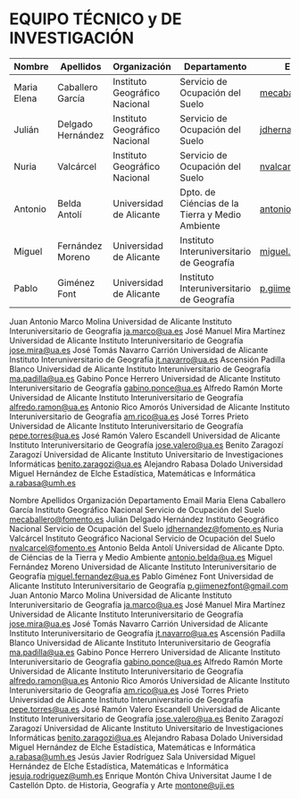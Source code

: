 # EQUIPO TÉCNICO y DE INVESTIGACIÓN

Nombre        | Apellidos             | Organización                            | Departamento                        | Email contacto  |
--------------|-----------------------|-----------------------------------------|-------------------------------------|-----------------|
Maria Elena   |Caballero García       | Instituto Geográfico Nacional| Servicio de Ocupación del Suelo| mecaballero@fomento.es
Julián| Delgado Hernández| Instituto Geográfico Nacional| Servicio de Ocupación del Suelo| jdhernandez@fomento.es
Nuria| Valcárcel| Instituto Geográfico Nacional| Servicio de Ocupación del Suelo| nvalcarcel@fomento.es
Antonio|Belda Antolí| Universidad de Alicante| Dpto. de Ciéncias de la Tierra y Medio Ambiente| antonio.belda@ua.es
Miguel|Fernández Moreno| Universidad de Alicante| Instituto Interuniversitario de Geografía| miguel.fernandez@ua.es
Pablo| Giménez Font| Universidad de Alicante| Instituto Interuniversitario de Geografía| p.giimenezfont@gmail.com

Juan Antonio
Marco Molina
Universidad de Alicante
Instituto Interuniversitario de Geografía
ja.marco@ua.es
José Manuel
Mira Martínez
Universidad de Alicante
Instituto Interuniversitario de Geografía
jose.mira@ua.es
José Tomás
Navarro Carrión
Universidad de Alicante
Instituto Interuniversitario de Geografía
jt.navarro@ua.es
Ascensión
Padilla Blanco
Universidad de Alicante
Instituto Interuniversitario de Geografía
ma.padilla@ua.es
Gabino
Ponce Herrero
Universidad de Alicante
Instituto Interuniversitario de Geografía
gabino.ponce@ua.es
Alfredo
Ramón Morte
Universidad de Alicante
Instituto Interuniversitario de Geografía
alfredo.ramon@ua.es
Antonio
Rico Amorós
Universidad de Alicante
Instituto Interuniversitario de Geografía
am.rico@ua.es
José
Torres Prieto
Universidad de Alicante
Instituto Interuniversitario de Geografía
pepe.torres@ua.es
José Ramón
Valero Escandell
Universidad de Alicante
Instituto Interuniversitario de Geografía
jose.valero@ua.es
Benito
Zaragozí Zaragozí
Universidad de Alicante
Instituto Universitario de Investigaciones Informáticas
benito.zaragozi@ua.es
Alejandro
Rabasa Dolado
Universidad Miguel Hernández de Elche
Estadística, Matemáticas e Informática
a.rabasa@umh.es

Nombre
Apellidos
Organización
Departamento
Email
Maria Elena
Caballero García
Instituto Geográfico Nacional
Servicio de Ocupación del Suelo
mecaballero@fomento.es
Julián
Delgado Hernández
Instituto Geográfico Nacional
Servicio de Ocupación del Suelo
jdhernandez@fomento.es
Nuria
Valcárcel
Instituto Geográfico Nacional
Servicio de Ocupación del Suelo
nvalcarcel@fomento.es
Antonio
Belda Antolí
Universidad de Alicante
Dpto. de Ciéncias de la Tierra y Medio Ambiente
antonio.belda@ua.es
Miguel
Fernández Moreno
Universidad de Alicante
Instituto Interuniversitario de Geografía
miguel.fernandez@ua.es
Pablo
Giménez Font
Universidad de Alicante
Instituto Interuniversitario de Geografía
p.giimenezfont@gmail.com
Juan Antonio
Marco Molina
Universidad de Alicante
Instituto Interuniversitario de Geografía
ja.marco@ua.es
José Manuel
Mira Martínez
Universidad de Alicante
Instituto Interuniversitario de Geografía
jose.mira@ua.es
José Tomás
Navarro Carrión
Universidad de Alicante
Instituto Interuniversitario de Geografía
jt.navarro@ua.es
Ascensión
Padilla Blanco
Universidad de Alicante
Instituto Interuniversitario de Geografía
ma.padilla@ua.es
Gabino
Ponce Herrero
Universidad de Alicante
Instituto Interuniversitario de Geografía
gabino.ponce@ua.es
Alfredo
Ramón Morte
Universidad de Alicante
Instituto Interuniversitario de Geografía
alfredo.ramon@ua.es
Antonio
Rico Amorós
Universidad de Alicante
Instituto Interuniversitario de Geografía
am.rico@ua.es
José
Torres Prieto
Universidad de Alicante
Instituto Interuniversitario de Geografía
pepe.torres@ua.es
José Ramón
Valero Escandell
Universidad de Alicante
Instituto Interuniversitario de Geografía
jose.valero@ua.es
Benito
Zaragozí Zaragozí
Universidad de Alicante
Instituto Universitario de Investigaciones Informáticas
benito.zaragozi@ua.es
Alejandro
Rabasa Dolado
Universidad Miguel Hernández de Elche
Estadística, Matemáticas e Informática
a.rabasa@umh.es
Jesús Javier
Rodríguez Sala
Universidad Miguel Hernández de Elche
Estadística, Matemáticas e Informática
jesuja.rodriguez@umh.es
Enrique
Montón Chiva
Universitat Jaume I de Castellón
Dpto. de Historia, Geografía y Arte
montone@uji.es



